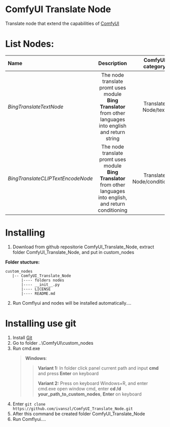 # ComfyUI Translate Node

Translate node that extend the capabilities of [ComfyUI](https://github.com/comfyanonymous/ComfyUI)

# List Nodes:

| Name                                |                                                     Description                                                      |     ComfyUI category      |
| :---------------------------------- | :------------------------------------------------------------------------------------------------------------------: | :-----------------------: |
| _BingTranslateTextNode_            |    The node translate promt uses module **Bing Translator** from other languages into english and return string     |     Translate Node/text     |
| _BingTranslateCLIPTextEncodeNode_  | The node translate promt uses module **Bing Translator** from other languages into english, and return conditioning | Translate Node/conditioning |

# Installing

1. Download from github repositorie ComfyUI_Translate_Node, extract folder ComfyUI_Translate_Node, and put in custom_nodes

**Folder stucture:**

```
custom_nodes
   |-- ComfyUI_Translate_Node
       |---- folders nodes
       |---- __init__.py
       |---- LICENSE
       |---- README.md
```

2. Run Comflyui and nodes will be installed automatically....

# Installing use git

1. Install [Git](https://git-scm.com/)
2. Go to folder ..\ComfyUI\custom_nodes
3. Run cmd.exe
   > **Windows**:
   >
   > > **Variant 1:** In folder click panel current path and input **cmd** and press **Enter** on keyboard
   > >
   > > **Variant 2:** Press on keyboard Windows+R, and enter cmd.exe open window cmd, enter **cd /d your_path_to_custom_nodes**, **Enter** on keyboard
4. Enter `git clone https://github.com/ivanszl/ComfyUI_Translate_Node.git`
5. After this command be created folder ComfyUI_Translate_Node
6. Run Comflyui....